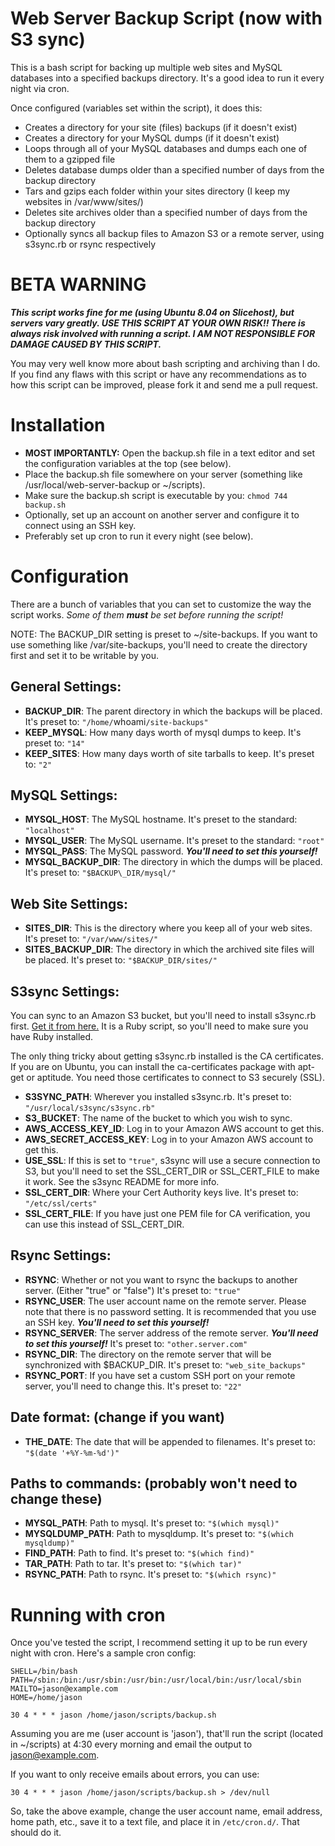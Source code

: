 # Web Server Backup Script (now with S3 sync)

This is a bash script for backing up multiple web sites and MySQL databases into a specified backups directory. It's a good idea to run it every night via cron.

Once configured (variables set within the script), it does this:

* Creates a directory for your site (files) backups (if it doesn't exist)
* Creates a directory for your MySQL dumps (if it doesn't exist)
* Loops through all of your MySQL databases and dumps each one of them to a gzipped file
* Deletes database dumps older than a specified number of days from the backup directory
* Tars and gzips each folder within your sites directory (I keep my websites in /var/www/sites/)
* Deletes site archives older than a specified number of days from the backup directory
* Optionally syncs all backup files to Amazon S3 or a remote server, using s3sync.rb or rsync respectively

# BETA WARNING

___This script works fine for me (using Ubuntu 8.04 on Slicehost), but servers vary greatly. USE THIS SCRIPT AT YOUR OWN RISK!! There is always risk involved with running a script. I AM NOT RESPONSIBLE FOR DAMAGE CAUSED BY THIS SCRIPT.___

You may very well know more about bash scripting and archiving than I do. If you find any flaws with this script or have any recommendations as to how this script can be improved, please fork it and send me a pull request.

# Installation

* __MOST IMPORTANTLY:__ Open the backup.sh file in a text editor and set the configuration variables at the top (see below).
* Place the backup.sh file somewhere on your server (something like /usr/local/web-server-backup or ~/scripts).
* Make sure the backup.sh script is executable by you: `chmod 744 backup.sh`
* Optionally, set up an account on another server and configure it to connect using an SSH key.
* Preferably set up cron to run it every night (see below).
    
# Configuration

There are a bunch of variables that you can set to customize the way the script works. _Some of them __must__ be set before running the script!_

NOTE: The BACKUP\_DIR setting is preset to ~/site-backups. If you want to use something like /var/site-backups, you'll need to create the directory first and set it to be writable by you.

## General Settings:

* __BACKUP\_DIR__: The parent directory in which the backups will be placed. It's preset to: `"/home/`whoami`/site-backups"`
* __KEEP\_MYSQL__: How many days worth of mysql dumps to keep. It's preset to: `"14"`
* __KEEP\_SITES__: How many days worth of site tarballs to keep. It's preset to: `"2"`

## MySQL Settings:

* __MYSQL\_HOST__: The MySQL hostname. It's preset to the standard: `"localhost"`
* __MYSQL\_USER__: The MySQL username. It's preset to the standard: `"root"`
* __MYSQL\_PASS__: The MySQL password. ___You'll need to set this yourself!___
* __MYSQL\_BACKUP\_DIR__: The directory in which the dumps will be placed. It's preset to: `"$BACKUP\_DIR/mysql/"`

## Web Site Settings:

* __SITES\_DIR__: This is the directory where you keep all of your web sites. It's preset to: `"/var/www/sites/"`
* __SITES\_BACKUP\_DIR__: The directory in which the archived site files will be placed. It's preset to: `"$BACKUP_DIR/sites/"`

## S3sync Settings:

You can sync to an Amazon S3 bucket, but you'll need to install s3sync.rb first. [Get it from here.](http://s3sync.net/) It is a Ruby script, so you'll need to make sure you have Ruby installed.

The only thing tricky about getting s3sync.rb installed is the CA certificates. If you are on Ubuntu, you can install the ca-certificates package with apt-get or aptitude. You need those certificates to connect to S3 securely (SSL).

* __S3SYNC_PATH__: Wherever you installed s3sync.rb. It's preset to: `"/usr/local/s3sync/s3sync.rb"`
* __S3\_BUCKET__: The name of the bucket to which you wish to sync.
* __AWS\_ACCESS\_KEY_ID__: Log in to your Amazon AWS account to get this.
* __AWS\_SECRET\_ACCESS_KEY__: Log in to your Amazon AWS account to get this.
* __USE\_SSL__: If this is set to `"true"`, s3sync will use a secure connection to S3, but you'll need to set the SSL\_CERT\_DIR or SSL\_CERT\_FILE to make it work. See the s3sync README for more info.
* __SSL\_CERT\_DIR__: Where your Cert Authority keys live. It's preset to: `"/etc/ssl/certs"`
* __SSL\_CERT\_FILE__: If you have just one PEM file for CA verification, you can use this instead of SSL\_CERT\_DIR.

## Rsync Settings:

* __RSYNC__: Whether or not you want to rsync the backups to another server. (Either "true" or "false") It's preset to: `"true"`
* __RSYNC\_USER__: The user account name on the remote server. Please note that there is no password setting. It is recommended that you use an SSH key. ___You'll need to set this yourself!___
* __RSYNC\_SERVER__: The server address of the remote server. ___You'll need to set this yourself!___ It's preset to: `"other.server.com"`
* __RSYNC\_DIR__: The directory on the remote server that will be synchronized with $BACKUP\_DIR. It's preset to: `"web_site_backups"`
* __RSYNC\_PORT__: If you have set a custom SSH port on your remote server, you'll need to change this. It's preset to: `"22"`

## Date format: (change if you want)

* __THE\_DATE__: The date that will be appended to filenames. It's preset to: `"$(date '+%Y-%m-%d')"`

## Paths to commands: (probably won't need to change these)

* __MYSQL\_PATH__: Path to mysql. It's preset to: `"$(which mysql)"`
* __MYSQLDUMP\_PATH__: Path to mysqldump. It's preset to: `"$(which mysqldump)"`
* __FIND\_PATH__: Path to find. It's preset to: `"$(which find)"`
* __TAR\_PATH__: Path to tar. It's preset to: `"$(which tar)"`
* __RSYNC\_PATH__: Path to rsync. It's preset to: `"$(which rsync)"`

# Running with cron

Once you've tested the script, I recommend setting it up to be run every night with cron. Here's a sample cron config:

    SHELL=/bin/bash
    PATH=/sbin:/bin:/usr/sbin:/usr/bin:/usr/local/bin:/usr/local/sbin
    MAILTO=jason@example.com
    HOME=/home/jason

    30 4 * * * jason /home/jason/scripts/backup.sh
    
Assuming you are me (user account is 'jason'), that'll run the script (located in ~/scripts) at 4:30 every morning and email the output to jason@example.com.

If you want to only receive emails about errors, you can use:

    30 4 * * * jason /home/jason/scripts/backup.sh > /dev/null

So, take the above example, change the user account name, email address, home path, etc., save it to a text file, and place it in `/etc/cron.d/`. That should do it.

